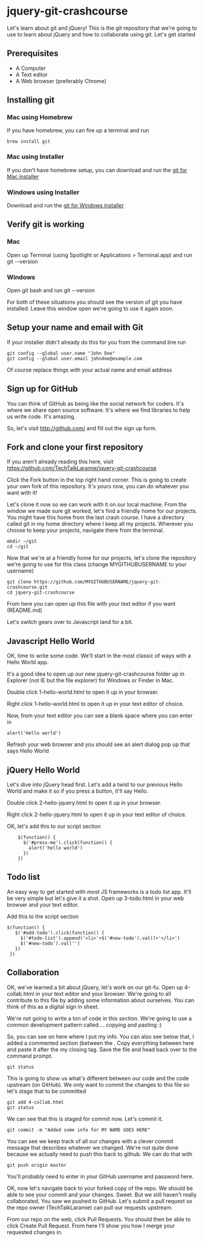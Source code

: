 # jquery-git-crashcourse

Let's learn about git and jQuery! This is the git repository that we're going to 
use to learn about jQuery and how to collaborate using git. Let's get started

## Prerequisites
- A Computer
- A Text editor 
- A Web browser (preferably Chrome)
  
## Installing git
### Mac using Homebrew
If you have homebrew, you can fire up a terminal and run

```
brew install git
```

### Mac using Installer
If you don't have homebrew setup, you can download and run the 
[git for Mac installer](https://git-scm.com/download/mac)

### Windows using Installer
Download and run the [git for Windows installer](https://git-scm.com/download/win)

## Verify git is working
### Mac 
Open up Terminal (using Spotlight or Applications > Terminal.app) and run git --version

### Windows
Open git bash and run git --version

For both of these situations you should see the version of git you have installed.
Leave this window open we're going to use it again soon.

## Setup your name and email with Git
If your installer didn't already do this for you from the command line run

```
git config --global user.name "John Doe"
git config --global user.email johndoe@example.com
```

Of course replace things with your actual name and email address

## Sign up for GitHub

You can think of GitHub as being like the social network for coders. It's where we share
open source software. It's where we find libraries to help us write code. It's amazing.

So, let's visit http://github.com/ and fill out the sign up form.

## Fork and clone your first repository

If you aren't already reading this here, visit 
https://github.com/TechTalkLaramie/jquery-git-crashcourse

Click the Fork button in the top right hand corner. This is going to create your own fork
of this repository. It's yours now, you can do whatever you want with it!

Let's clone it now so we can work with it on our local machine. From the window we made
sure git worked, let's find a friendly home for our projects. You might have this home from
the last crash course. I have a directory called git in my home directory where I keep all my
projects. Wherever you choose to keep your projects, navigate there from the terminal.

```
mkdir ~/git
cd ~/git
```

Now that we're at a friendly home for our projects, let's clone the repository we're going
to use for this class (change MYGITHUBUSERNAME to your username)

```
git clone https://github.com/MYGITHUBUSERNAME/jquery-git-crashcourse.git
cd jquery-git-crashcourse
```

From here you can open up this file with your text editor if you want (README.md)

Let's switch gears over to Javascript land for a bit.

## Javascript Hello World

OK, time to write some code. We'll start in the most classic of ways with a Hello World app.

It's a good idea to open up our new jquery-git-crashcourse folder up in Explorer (not IE 
but the file explorer) for Windows or Finder in Mac.

Double click 1-hello-world.html to open it up in your browser.

Right click 1-hello-world.html to open it up in your text editor of choice.

Now, from your text editor you can see a blank space where you can enter in

```
alert('Hello world')
```

Refresh your web browser and you should see an alert dialog pop up that says Hello World

## jQuery Hello World

Let's dive into jQuery head first. Let's add a twist to our previous Hello World and make 
it so if you press a button, it'll say Hello.

Double click 2-hello-jquery.html to open it up in your browser.

Right click 2-hello-jquery.html to open it up in your text editor of choice.

OK, let's add this to our script section

```
    $(function() {
      $('#press-me').click(function() {
        alert('hello world')
      })
    })
```

## Todo list

An easy way to get started with most JS frameworks is a todo list app. It'll be very simple
but let's give it a shot.  Open up 3-todo.html in your web browser and your text editor.

Add this to the script section

```
$(function() {
   $('#add-todo').click(function() {
     $('#todo-list').append('<li>'+$('#new-todo').val()+'</li>')
     $('#new-todo').val('')
   })
 })
```

## Collaboration

OK, we've learned a bit about jQuery, let's work on our git-fu. Open up 4-collab.html in
your text editor and your browser. We're going to all contribute to this file by adding 
some information about ourselves. You can think of this as a digital sign in sheet.

We're not going to write a ton of code in this section. We're going to use a common
development pattern called.... copying and pasting :)

So, you can see on here where I put my info. You can also see below that, I added
a commented section (between the <!-- and the -->. Copy everything between here and 
paste it after the my closing </li> tag. Save the file and head back over to the command
prompt.

```
git status
```

This is going to show us what's different between our code and the code upstream (on 
GitHub). We only want to commit the changes to this file so let's stage that to 
be committed

```
git add 4-collab.html
git status
```

We can see that this is staged for commit now. Let's commit it.

```
git commit -m "Added some info for MY NAME GOES HERE"
```

You can see we keep track of all our changes with a clever commit message that
describes whatever we changed. We're not quite done because we actually need to
push this back to github. We can do that with

```
git push origin master
```

You'll probably need to enter in your GitHub username and password here.

OK, now let's navigate back to your forked copy of the repo. We should be able
to see your commit and your changes. Sweet. But we still haven't really
collaborated. You saw we pushed to GitHub. Let's submit a pull request so the
repo owner (TechTalkLaramie) can pull our requests upstream.

From our repo on the web, click Pull Requests. You should then be able to click
Create Pull Request. From here I'll show you how I merge your requested changes
in.






